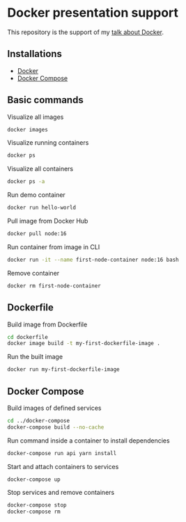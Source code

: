 # Docker presentation support

This repository is the support of my [talk about Docker](https://yannickdebree.com/talks/docker.html).

## Installations

- [Docker](https://docs.docker.com/install/)
- [Docker Compose](https://docs.docker.com/compose/install/)

## Basic commands

Visualize all images

```bash
docker images
```

Visualize running containers

```bash
docker ps
```

Visualize all containers

```bash
docker ps -a
```

Run demo container

```bash
docker run hello-world
```

Pull image from Docker Hub

```bash
docker pull node:16
```

Run container from image in CLI

```bash
docker run -it --name first-node-container node:16 bash
```

Remove container

```bash
docker rm first-node-container
```

## Dockerfile

Build image from Dockerfile

```bash
cd dockerfile
docker image build -t my-first-dockerfile-image .
```

Run the built image

```bash
docker run my-first-dockerfile-image
```

## Docker Compose

Build images of defined services

```bash
cd ../docker-compose
docker-compose build --no-cache
```

Run command inside a container to install dependencies

```bash
docker-compose run api yarn install
```

Start and attach containers to services

```bash
docker-compose up
```

Stop services and remove containers

```bash
docker-compose stop
docker-compose rm
```
